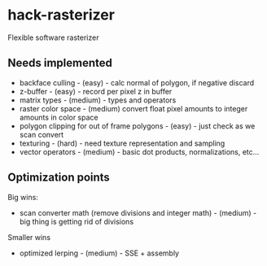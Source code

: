 # hack-rasterizer
Flexible software rasterizer

## Needs implemented
- backface culling - (easy) - calc normal of polygon, if negative discard
- z-buffer - (easy) - record per pixel z in buffer
- matrix types - (medium) - types and operators
- raster color space - (medium) convert float pixel amounts to integer amounts in color space
- polygon clipping for out of frame polygons - (easy) - just check as we scan convert
- texturing - (hard) - need texture representation and sampling
- vector operators - (medium) - basic dot products, normalizations, etc...

## Optimization points

Big wins:
- scan converter math (remove divisions and integer math) - (medium) - big thing is getting rid of divisions

Smaller wins
- optimized lerping - (medium) - SSE + assembly
